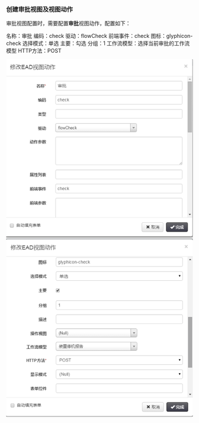 ### 创建审批视图及视图动作

审批视图配置时，需要配置**审批**视图动作，配置如下：

名称：审批
编码：check
驱动：flowCheck
前端事件：check
图标：glyphicon-check
选择模式：单选
主要：勾选
分组：1
工作流模型：选择当前审批的工作流模型
HTTP方法：POST

![PNG](..\images\workflow\3.png)
![PNG](..\images\workflow\4.png)